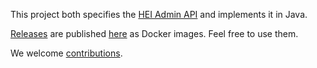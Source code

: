 This project both specifies the
[HEI Admin API](https://petstore.swagger.io/?url=https://raw.githubusercontent.com/hei-school/hei-admin-api/dev/doc/api.yml)
and implements it in Java.

[Releases](https://github.com/hei-school/hei-admin-api/releases) are published [here](https://gallery.ecr.aws/q6i6y5o4/hei-admin-api) as Docker images. Feel free to use them.

We welcome [contributions](https://github.com/hei-school/hei-admin-api/blob/dev/CONTRIBUTING.md).
